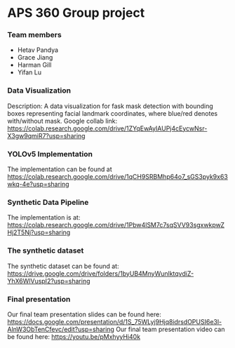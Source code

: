 # APS 360 Group project

### Team members
- Hetav Pandya
- Grace Jiang
- Harman Gill
- Yifan Lu

### Data Visualization

Description:
A data visualization for fask mask detection with bounding boxes representing facial landmark coordinates, where blue/red denotes with/without mask. Google collab link:
https://colab.research.google.com/drive/1ZYqEwAyIAUPj4cEycwNsr-X3gw9qmiR7?usp=sharing

### YOLOv5 Implementation
The implementation can be found at https://colab.research.google.com/drive/1qCH9SRBMhp64o7_sGS3pyk9x63wkq-4e?usp=sharing

### Synthetic Data Pipeline
The implementation is at: https://colab.research.google.com/drive/1Pbw4lSM7c7sqSVV93sgxwkpwZHj2T5Nj?usp=sharing

### The synthetic dataset
The synthetic dataset can be found at: https://drive.google.com/drive/folders/1byUB4MnyWunlktqvdiZ-YhX6WlVuspI2?usp=sharing

### Final presentation
Our final team presentation slides can be found here: https://docs.google.com/presentation/d/1S_75WLyj9Hjq8idrsdOPUSI6e3l-AlnW3ObTenCfevc/edit?usp=sharing
Our final team presentation video can be found here: https://youtu.be/pMxhyyHi40k

